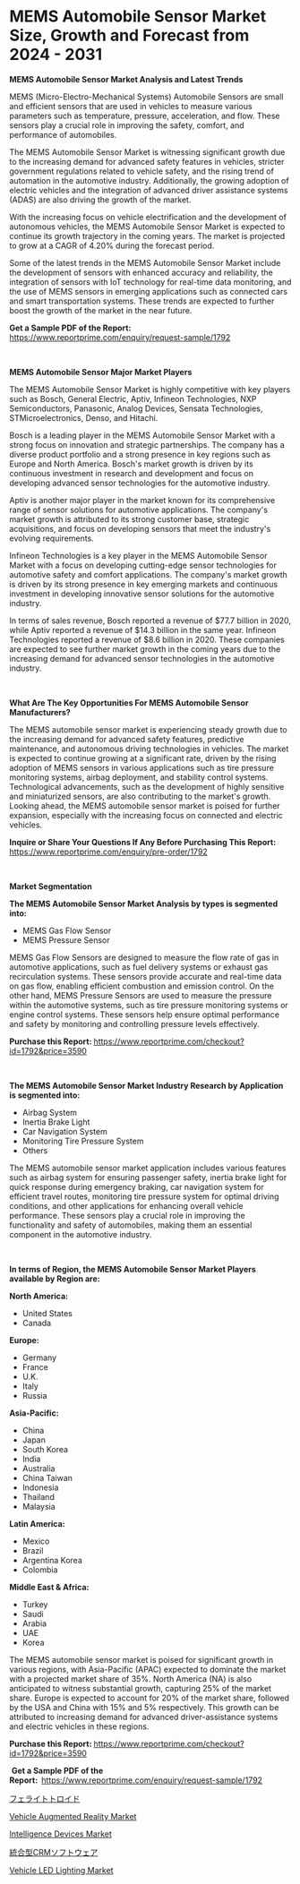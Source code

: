 <p><h1>MEMS Automobile Sensor Market Size, Growth and Forecast from 2024 - 2031</h1></p><p><strong>MEMS Automobile Sensor Market Analysis and Latest Trends</strong></p>
<p><p>MEMS (Micro-Electro-Mechanical Systems) Automobile Sensors are small and efficient sensors that are used in vehicles to measure various parameters such as temperature, pressure, acceleration, and flow. These sensors play a crucial role in improving the safety, comfort, and performance of automobiles.</p><p>The MEMS Automobile Sensor Market is witnessing significant growth due to the increasing demand for advanced safety features in vehicles, stricter government regulations related to vehicle safety, and the rising trend of automation in the automotive industry. Additionally, the growing adoption of electric vehicles and the integration of advanced driver assistance systems (ADAS) are also driving the growth of the market.</p><p>With the increasing focus on vehicle electrification and the development of autonomous vehicles, the MEMS Automobile Sensor Market is expected to continue its growth trajectory in the coming years. The market is projected to grow at a CAGR of 4.20% during the forecast period.</p><p>Some of the latest trends in the MEMS Automobile Sensor Market include the development of sensors with enhanced accuracy and reliability, the integration of sensors with IoT technology for real-time data monitoring, and the use of MEMS sensors in emerging applications such as connected cars and smart transportation systems. These trends are expected to further boost the growth of the market in the near future.</p></p>
<p><strong>Get a Sample PDF of the Report:&nbsp;</strong> <a href="https://www.reportprime.com/enquiry/request-sample/1792">https://www.reportprime.com/enquiry/request-sample/1792</a></p>
<p>&nbsp;</p>
<p><strong>MEMS Automobile Sensor Major Market Players</strong></p>
<p><p>The MEMS Automobile Sensor Market is highly competitive with key players such as Bosch, General Electric, Aptiv, Infineon Technologies, NXP Semiconductors, Panasonic, Analog Devices, Sensata Technologies, STMicroelectronics, Denso, and Hitachi. </p><p>Bosch is a leading player in the MEMS Automobile Sensor Market with a strong focus on innovation and strategic partnerships. The company has a diverse product portfolio and a strong presence in key regions such as Europe and North America. Bosch's market growth is driven by its continuous investment in research and development and focus on developing advanced sensor technologies for the automotive industry. </p><p>Aptiv is another major player in the market known for its comprehensive range of sensor solutions for automotive applications. The company's market growth is attributed to its strong customer base, strategic acquisitions, and focus on developing sensors that meet the industry's evolving requirements. </p><p>Infineon Technologies is a key player in the MEMS Automobile Sensor Market with a focus on developing cutting-edge sensor technologies for automotive safety and comfort applications. The company's market growth is driven by its strong presence in key emerging markets and continuous investment in developing innovative sensor solutions for the automotive industry. </p><p>In terms of sales revenue, Bosch reported a revenue of $77.7 billion in 2020, while Aptiv reported a revenue of $14.3 billion in the same year. Infineon Technologies reported a revenue of $8.6 billion in 2020. These companies are expected to see further market growth in the coming years due to the increasing demand for advanced sensor technologies in the automotive industry.</p></p>
<p>&nbsp;</p>
<p><strong>What Are The Key Opportunities For MEMS Automobile Sensor Manufacturers?</strong></p>
<p><p>The MEMS automobile sensor market is experiencing steady growth due to the increasing demand for advanced safety features, predictive maintenance, and autonomous driving technologies in vehicles. The market is expected to continue growing at a significant rate, driven by the rising adoption of MEMS sensors in various applications such as tire pressure monitoring systems, airbag deployment, and stability control systems. Technological advancements, such as the development of highly sensitive and miniaturized sensors, are also contributing to the market's growth. Looking ahead, the MEMS automobile sensor market is poised for further expansion, especially with the increasing focus on connected and electric vehicles.</p></p>
<p><strong>Inquire or Share Your Questions If Any Before Purchasing This Report:</strong> <a href="https://www.reportprime.com/enquiry/pre-order/1792">https://www.reportprime.com/enquiry/pre-order/1792</a></p>
<p>&nbsp;</p>
<p><strong>Market Segmentation</strong></p>
<p><strong>The MEMS Automobile Sensor Market Analysis by types is segmented into:</strong></p>
<p><ul><li>MEMS Gas Flow Sensor</li><li>MEMS Pressure Sensor</li></ul></p>
<p><p>MEMS Gas Flow Sensors are designed to measure the flow rate of gas in automotive applications, such as fuel delivery systems or exhaust gas recirculation systems. These sensors provide accurate and real-time data on gas flow, enabling efficient combustion and emission control. On the other hand, MEMS Pressure Sensors are used to measure the pressure within the automotive systems, such as tire pressure monitoring systems or engine control systems. These sensors help ensure optimal performance and safety by monitoring and controlling pressure levels effectively.</p></p>
<p><strong>Purchase this Report:&nbsp;</strong><a href="https://www.reportprime.com/checkout?id=1792&price=3590">https://www.reportprime.com/checkout?id=1792&price=3590</a></p>
<p>&nbsp;</p>
<p><strong>The MEMS Automobile Sensor Market Industry Research by Application is segmented into:</strong></p>
<p><ul><li>Airbag System</li><li>Inertia Brake Light</li><li>Car Navigation System</li><li>Monitoring Tire Pressure System</li><li>Others</li></ul></p>
<p><p>The MEMS automobile sensor market application includes various features such as airbag system for ensuring passenger safety, inertia brake light for quick response during emergency braking, car navigation system for efficient travel routes, monitoring tire pressure system for optimal driving conditions, and other applications for enhancing overall vehicle performance. These sensors play a crucial role in improving the functionality and safety of automobiles, making them an essential component in the automotive industry.</p></p>
<p>&nbsp;</p>
<p><strong>In terms of Region, the MEMS Automobile Sensor Market Players available by Region are:</strong></p>
<p>
    <p> <strong> North America: </strong>
        <ul>
            <li>United States</li>
            <li>Canada</li>
        </ul>
        </p> 
    <p> <strong> Europe: </strong>
        <ul>
            <li>Germany</li>
            <li>France</li>
            <li>U.K.</li>
            <li>Italy</li>
            <li>Russia</li>
        </ul>
        </p> 
    <p> <strong> Asia-Pacific: </strong>
        <ul>
            <li>China</li>
            <li>Japan</li>
            <li>South Korea</li>
            <li>India</li>
            <li>Australia</li>
            <li>China Taiwan</li>
            <li>Indonesia</li>
            <li>Thailand</li>
            <li>Malaysia</li>
        </ul>
        </p> 
    <p> <strong> Latin America: </strong>
        <ul>
            <li>Mexico</li>
            <li>Brazil</li>
            <li>Argentina Korea</li>
            <li>Colombia</li>
        </ul>
        </p> 
    <p> <strong> Middle East & Africa: </strong>
        <ul>
            <li>Turkey</li>
            <li>Saudi</li>
            <li>Arabia</li>
            <li>UAE</li>
            <li>Korea</li>
        </ul>
    </p>
    </p>
<p><p>The MEMS automobile sensor market is poised for significant growth in various regions, with Asia-Pacific (APAC) expected to dominate the market with a projected market share of 35%. North America (NA) is also anticipated to witness substantial growth, capturing 25% of the market share. Europe is expected to account for 20% of the market share, followed by the USA and China with 15% and 5% respectively. This growth can be attributed to increasing demand for advanced driver-assistance systems and electric vehicles in these regions.</p></p>
<p><strong>Purchase this Report: </strong><a href="https://www.reportprime.com/checkout?id=1792&price=3590">https://www.reportprime.com/checkout?id=1792&price=3590</a></p>
<p>&nbsp;<strong>Get a Sample PDF of the Report:&nbsp;&nbsp;</strong><a href="https://www.reportprime.com/enquiry/request-sample/1792">https://www.reportprime.com/enquiry/request-sample/1792</a></p>
<p><strong></strong></p>
<p><p><a href="https://medium.com/@elmorunolfsson2023/%E3%83%95%E3%82%A7%E3%83%A9%E3%82%A4%E3%83%88%E3%83%88%E3%83%AD%E3%82%A4%E3%83%80%E3%83%AB%E3%83%9E%E3%83%BC%E3%82%B1%E3%83%83%E3%83%88%E3%81%AE%E5%B1%95%E6%9C%9B-%E5%B8%82%E5%A0%B4%E5%8B%95%E5%90%91-%E6%88%90%E9%95%B7-2024%E5%B9%B4%E3%81%8B%E3%82%892031%E5%B9%B4%E3%81%BE%E3%81%A7%E3%81%AE%E4%BA%88%E6%B8%AC-9a37d37d8cdd">フェライトトロイド</a></p><p><a href="https://issuu.com/reportprime-2/docs/vehicle-augmented-reality-market-size-2030.pptx">Vehicle Augmented Reality Market</a></p><p><a href="https://github.com/beatblasta/Market-Research-Report-List-2/blob/main/intelligence-devices-market.md">Intelligence Devices Market</a></p><p><a href="https://github.com/vtbvgl20191192/Market-Research-Report-List-1/blob/main/310218310283.md">統合型CRMソフトウェア</a></p><p><a href="https://issuu.com/reportprime-2/docs/vehicle-led-lighting-market-size-2030.pptx">Vehicle LED Lighting Market</a></p></p>